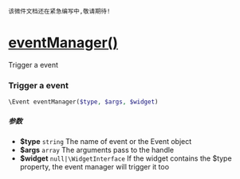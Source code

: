     该微件文档还在紧急编写中,敬请期待!
[eventManager()](http://twinh.github.com/widget/api/eventManager)
=================================================================

Trigger a event

### Trigger a event
```php
\Event eventManager($type, $args, $widget)
```

##### 参数
* **$type** `string` The name of event or the Event object
* **$args** `array` The arguments pass to the handle
* **$widget** `null|\WidgetInterface` If the widget contains the $type
                                    property, the event manager will
                                    trigger it too

